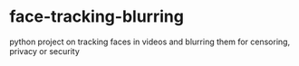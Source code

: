 # face-tracking-blurring
python project on tracking faces in videos and blurring them for censoring, privacy or security
